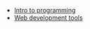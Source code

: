 - [Intro to programming](https://www.khanacademy.org/computing/computer-programming/programming#intro-to-programming)
- [Web development tools](https://www.khanacademy.org/computing/computer-programming/html-css#web-development-tools)

